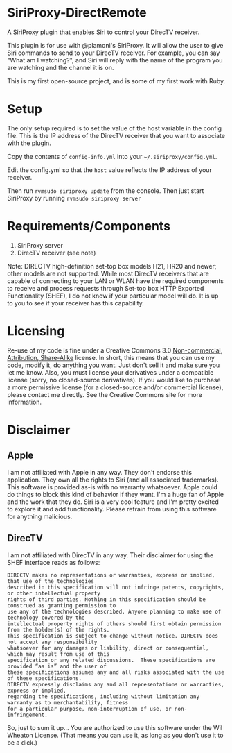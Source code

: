 SiriProxy-DirectRemote
======================

A SiriProxy plugin that enables Siri to control your DirecTV receiver.

This plugin is for use with @plamoni's SiriProxy.  It will allow the user to give Siri commands to send to your DirecTV receiver.  For example, you can say "What am I watching?", and Siri will reply with the name of the program you are watching and the channel it is on.

This is my first open-source project, and is some of my first work with Ruby.

Setup
=====

The only setup required is to set the value of the host variable in the config file.  This is the IP address of the DirecTV receiver that you want to associate with the plugin.

Copy the contents of `config-info.yml` into your `~/.siriproxy/config.yml`.

Edit the config.yml so that the `host` value reflects the IP address of your receiver.

Then run `rvmsudo siriproxy update` from the console. Then just start SiriProxy by running `rvmsudo siriproxy server`

Requirements/Components
=======================

1. SiriProxy server
2. DirecTV receiver (see note)

Note: DIRECTV high-definition set-top box models H21, HR20 and newer; other models are not supported. While most DirecTV receivers that are capable of connecting to your LAN or WLAN have the required components to receive and process requests through Set-top box HTTP Exported Functionality (SHEF), I do not know if your particular model will do.  It is up to you to see if your receiver has this capability.

Licensing
=========

Re-use of my code is fine under a Creative Commons 3.0 [Non-commercial, Attribution, Share-Alike](http://creativecommons.org/licenses/by-nc-sa/3.0/) license. In short, this means that you can use my code, modify it, do anything you want. Just don't sell it and make sure you let me know. Also, you must license your derivatives under a compatible license (sorry, no closed-source derivatives). If you would like to purchase a more permissive license (for a closed-source and/or commercial license), please contact me directly. See the Creative Commons site for more information.

Disclaimer
==========

Apple
-----
I am not affiliated with Apple in any way. They don't endorse this application. They own all the rights to Siri (and all associated trademarks). This software is provided as-is with no warranty whatsoever. Apple could do things to block this kind of behavior if they want. I'm a huge fan of Apple and the work that they do. Siri is a very cool feature and I'm pretty excited to explore it and add functionality. Please refrain from using this software for anything malicious.

DirecTV
-------
I am not affiliated with DirecTV in any way.  Their disclaimer for using the SHEF interface reads as follows:

    DIRECTV makes no representations or warranties, express or implied, that use of the technologies 
    described in this specification will not infringe patents, copyrights, or other intellectual property 
    rights of third parties. Nothing in this specification should be construed as granting permission to 
    use any of the technologies described. Anyone planning to make use of technology covered by the 
    intellectual property rights of others should first obtain permission from the holder(s) of the rights. 
    This specification is subject to change without notice. DIRECTV does not accept any responsibility 
    whatsoever for any damages or liability, direct or consequential, which may result from use of this 
    specification or any related discussions.  These specifications are provided “as is” and the user of 
    these specifications assumes any and all risks associated with the use of these specifications.  
    DIRECTV expressly disclaims any and all representations or warranties, express or implied, 
    regarding the specifications, including without limitation any warranty as to merchantability, fitness 
    for a particular purpose, non-interruption of use, or non-infringement.

So, just to sum it up... You are authorized to use this software under the Wil Wheaton License.  (That means you can use it, as long as you don't use it to be a dick.)
